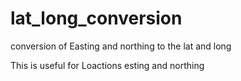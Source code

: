 # lat_long_conversion
conversion of Easting and northing to the lat and long

This is useful for Loactions esting and northing
